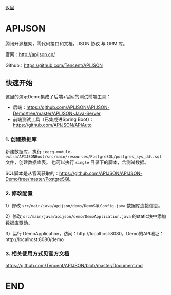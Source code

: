 [返回](../)

# APIJSON

腾讯开源框架，零代码接口和文档，JSON 协议 与 ORM 库。

官网：http://apijson.cn/

Github：https://github.com/Tencent/APIJSON

## 快速开始

这里的演示Demo集成了后端+官网的测试前端工具：

* 后端：https://github.com/APIJSON/APIJSON-Demo/tree/master/APIJSON-Java-Server
* 前端测试工具（已集成进Spring Boot）：https://github.com/APIJSON/APIAuto

### 1. 创建数据库

新建数据库，执行 `jeecg-module-extra/APIJSONBoot/src/main/resources/PostgreSQL/postgres_sys_ddl.sql` 文件，创建数据库表。
也可以执行 `single` 目录下的脚本，含测试数据。

SQL脚本是从官网获取的：https://github.com/APIJSON/APIJSON-Demo/tree/master/PostgreSQL

### 2. 修改配置

1）修改 `src/main/java/apijson/demo/DemoSQLConfig.java` 数据库连接信息。

2）修改 `src/main/java/apijson/demo/DemoApplication.java` 的static块中添加数据库驱动。

3）运行 DemoApplication，访问：http://localhost:8080，Demo的API地址：http://localhost:8080/demo

### 3. 相关使用方式见官方文档

https://github.com/Tencent/APIJSON/blob/master/Document.md

# END

